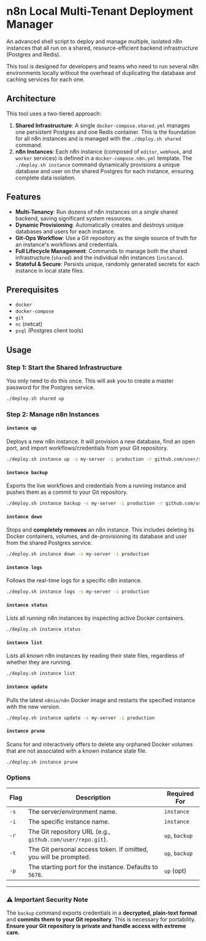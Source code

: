 # n8n Local Multi-Tenant Deployment Manager

An advanced shell script to deploy and manage multiple, isolated n8n instances that all run on a shared, resource-efficient backend infrastructure (Postgres and Redis).

This tool is designed for developers and teams who need to run several n8n environments locally without the overhead of duplicating the database and caching services for each one.

## Architecture

This tool uses a two-tiered approach:

1.  **Shared Infrastructure**: A single `docker-compose.shared.yml` manages one persistent Postgres and one Redis container. This is the foundation for all n8n instances and is managed with the `./deploy.sh shared` command.
2.  **n8n Instances**: Each n8n instance (composed of `editor`, `webhook`, and `worker` services) is defined in a `docker-compose.n8n.yml` template. The `./deploy.sh instance` command dynamically provisions a unique database and user on the shared Postgres for each instance, ensuring complete data isolation.

## Features

- **Multi-Tenancy**: Run dozens of n8n instances on a single shared backend, saving significant system resources.
- **Dynamic Provisioning**: Automatically creates and destroys unique databases and users for each instance.
- **Git-Ops Workflow**: Use a Git repository as the single source of truth for an instance's workflows and credentials.
- **Full Lifecycle Management**: Commands to manage both the shared infrastructure (`shared`) and the individual n8n instances (`instance`).
- **Stateful & Secure**: Persists unique, randomly generated secrets for each instance in local state files.

## Prerequisites

- `docker`
- `docker-compose`
- `git`
- `nc` (netcat)
- `psql` (Postgres client tools)

## Usage

### Step 1: Start the Shared Infrastructure
You only need to do this once. This will ask you to create a master password for the Postgres service.

```bash
./deploy.sh shared up
```

### Step 2: Manage n8n Instances

#### `instance up`
Deploys a new n8n instance. It will provision a new database, find an open port, and import workflows/credentials from your Git repository.

```bash
./deploy.sh instance up -s my-server -i production -r github.com/user/repo.git
```

#### `instance backup`
Exports the live workflows and credentials from a running instance and pushes them as a commit to your Git repository.

```bash
./deploy.sh instance backup -s my-server -i production -r github.com/user/repo.git
```

#### `instance down`
Stops and **completely removes** an n8n instance. This includes deleting its Docker containers, volumes, and de-provisioning its database and user from the shared Postgres service.

```bash
./deploy.sh instance down -s my-server -i production
```

#### `instance logs`
Follows the real-time logs for a specific n8n instance.

```bash
./deploy.sh instance logs -s my-server -i production
```

#### `instance status`
Lists all *running* n8n instances by inspecting active Docker containers.

```bash
./deploy.sh instance status
```

#### `instance list`
Lists all *known* n8n instances by reading their state files, regardless of whether they are running.

```bash
./deploy.sh instance list
```

#### `instance update`
Pulls the latest `n8nio/n8n` Docker image and restarts the specified instance with the new version.

```bash
./deploy.sh instance update -s my-server -i production
```

#### `instance prune`
Scans for and interactively offers to delete any orphaned Docker volumes that are not associated with a known instance state file.

```bash
./deploy.sh instance prune
```

### Options

| Flag | Description                                                    | Required For |
|------|----------------------------------------------------------------|--------------|
| `-s` | The server/environment name.                                   | `instance`   |
| `-i` | The specific instance name.                                    | `instance`   |
| `-r` | The Git repository URL (e.g., `github.com/user/repo.git`).      | `up`, `backup`|
| `-t` | The Git personal access token. If omitted, you will be prompted.| `up`, `backup`|
| `-p` | The starting port for the instance. Defaults to `5678`.        | `up` (opt)   |

---

### :warning: Important Security Note

The `backup` command exports credentials in a **decrypted, plain-text format** and **commits them to your Git repository**. This is necessary for portability. **Ensure your Git repository is private and handle access with extreme care.** 
